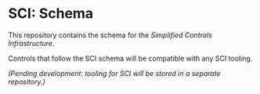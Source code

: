 # SCI: Schema

This repository contains the schema for the _Simplified Controls Infrastructure_.

Controls that follow the SCI schema will be compatible with any SCI tooling. 

_(Pending development: tooling for SCI will be stored in a separate repository.)_
